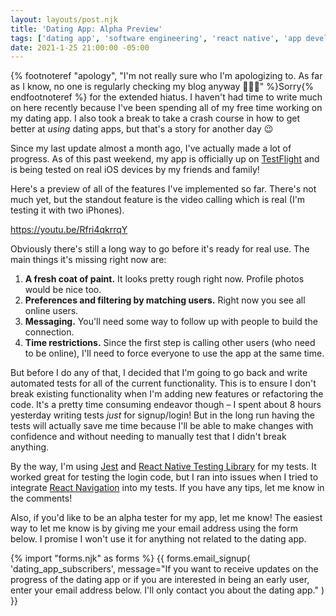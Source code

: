 ```yaml
---
layout: layouts/post.njk
title: 'Dating App: Alpha Preview'
tags: ['dating app', 'software engineering', 'react native', 'app development']
date: 2021-1-25 21:00:00 -05:00
---
```


{% footnoteref "apology", "I'm not really sure who I'm apologizing to. As far as I know, no one is regularly checking my blog anyway 🤷🏼‍♂️" %}Sorry{% endfootnoteref %}
for the extended hiatus.
I haven't had time to write much on here recently because I've been spending
all of my free time working on my dating app. I also took a break to take
a crash course in how to get better at _using_ dating apps, but that's a story
for another day 😉

Since my last update almost a month ago, I've actually made a lot of progress.
As of this past weekend, my app is officially up on
[TestFlight](https://testflight.apple.com) and is being
tested on real iOS devices by my friends and family!

Here's a preview of all of the features I've implemented so far.
There's not much yet, but the standout feature is the video calling
which is real (I'm testing it with two iPhones).

https://youtu.be/Rfri4qkrrqY

Obviously there's still a long way to go before it's ready for real use.
The main things it's missing right now are:

1. **A fresh coat of paint.** It looks pretty rough right now.
   Profile photos would be nice too.
1. **Preferences and filtering by matching users.** Right now you see all online users.
1. **Messaging.** You'll need some way to follow up with people to build the connection.
1. **Time restrictions.** Since the first step is calling other users
   (who need to be online), I'll need to force everyone to use the app at the same time.

But before I do any of that, I decided that I'm going to go back and write automated
tests for all of the current functionality. This is to ensure I don't break existing
functionality when I'm adding new features or refactoring the code. It's a pretty
time consuming endeavor though – I spent about 8 hours yesterday writing tests
_just_ for signup/login! But in the long run having the tests will actually save
me time because I'll be able to make changes with confidence and without needing to
manually test that I didn't break anything.

By the way, I'm using [Jest](https://jestjs.io) and
[React Native Testing Library](https://callstack.github.io/react-native-testing-library/)
for my tests. It worked great for testing the login code, but I ran into issues
when I tried to integrate [React Navigation](https://reactnavigation.org)
into my tests. If you have any tips, let me know in the comments!

Also, if you'd like to be an alpha tester for my app, let me know!
The easiest way to let me know is by giving me your email address using the
form below. I promise I won't use it for anything not related to the dating app.

{% import "forms.njk" as forms %}
{{
    forms.email_signup(
        'dating_app_subscribers',
        message="If you want to receive updates on the progress of the dating app or if you are interested in being an early user, enter your email address below. I'll only contact you about the dating app."
    )
}}
